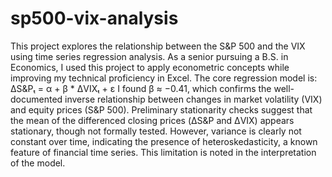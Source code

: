 # sp500-vix-analysis
This project explores the relationship between the S&P 500 and the VIX using time series regression analysis. As a senior pursuing a B.S. in Economics, I used this project to apply econometric concepts while improving my technical proficiency in Excel.
The core regression model is:
ΔS&Pₜ = α + β * ΔVIXₜ + ε
I found β ≈ −0.41, which confirms the well-documented inverse relationship between changes in market volatility (VIX) and equity prices (S&P 500).
Preliminary stationarity checks suggest that the mean of the differenced closing prices (ΔS&P and ΔVIX) appears stationary, though not formally tested. However, variance is clearly not constant over time, indicating the presence of heteroskedasticity, a known feature of financial time series. This limitation is noted in the interpretation of the model.
